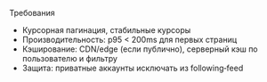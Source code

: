 Требования
- Курсорная пагинация, стабильные курсоры
- Производительность: p95 < 200ms для первых страниц
- Кэширование: CDN/edge (если публично), серверный кэш по пользователю и фильтру
- Защита: приватные аккаунты исключать из following‑feed